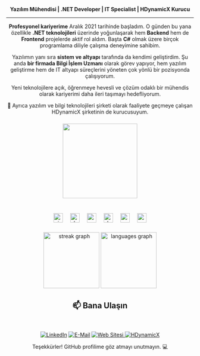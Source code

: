 <div align="center">
  <p><strong>Yazılım Mühendisi | .NET Developer | IT Specialist | HDynamicX Kurucu</strong></p>
</div>

---

<div align="center">
<p>
<b>Profesyonel kariyerime</b> Aralık 2021 tarihinde başladım.  
O günden bu yana özellikle <b>.NET teknolojileri</b> üzerinde yoğunlaşarak hem <b>Backend</b> hem de <b>Frontend</b> projelerde aktif rol aldım.  
Başta <b>C#</b> olmak üzere birçok programlama diliyle çalışma deneyimine sahibim.  
</p>

<p>
Yazılımın yanı sıra <b>sistem ve altyapı</b> tarafında da kendimi geliştirdim.  
Şu anda <b>bir firmada Bilgi İşlem Uzmanı</b> olarak görev yapıyor, hem yazılım geliştirme hem de IT altyapı süreçlerini yöneten çok yönlü bir pozisyonda çalışıyorum.  
</p>

<p>
Yeni teknolojilere açık, öğrenmeye hevesli ve çözüm odaklı bir mühendis olarak kariyerimi daha ileri taşımayı hedefliyorum.  
</p>

<p>
🚀 Ayrıca yazılım ve bilgi teknolojileri şirketi olarak faaliyete geçmeye çalışan HDynamicX şirketinin de kurucusuyum.
</p>

</div>

###

<div align="center">
  <img height="200" src="https://media4.giphy.com/media/v1.Y2lkPTc5MGI3NjExMHF0Mm0yb2J1MWFnb3NhNTZocXN4cXM3MGZkbW5sNWIyZGdzemRwdyZlcD12MV9pbnRlcm5hbF9naWZfYnlfaWQmY3Q9Zw/H03PuVdwREB21ANkLX/giphy.gif"  />
</div>

###

<br clear="both">

<div align="center">
  <img src="https://cdn.jsdelivr.net/gh/devicons/devicon/icons/visualstudio/visualstudio-plain.svg" height="25" alt="visualstudio logo"  />
  <img width="12" />
  <img src="https://cdn.jsdelivr.net/gh/devicons/devicon/icons/dotnetcore/dotnetcore-original.svg" height="25" alt="dotnetcore logo"  />
  <img width="12" />
  <img src="https://cdn.jsdelivr.net/gh/devicons/devicon/icons/csharp/csharp-original.svg" height="25" alt="csharp logo"  />
  <img width="12" />
  <img src="https://cdn.jsdelivr.net/gh/devicons/devicon/icons/dot-net/dot-net-original.svg" height="25" alt="dot-net logo"  />
  <img width="12" />
  <img src="https://cdn.jsdelivr.net/gh/devicons/devicon/icons/css3/css3-original.svg" height="25" alt="css3 logo"  />
  <img width="12" />
  <img src="https://cdn.jsdelivr.net/gh/devicons/devicon/icons/postgresql/postgresql-original.svg" height="25" alt="postgresql logo"  />
</div>

###

<div align="center">
  <img src="https://streak-stats.demolab.com?user=hasancahan&locale=en&mode=daily&theme=dracula&hide_border=false&border_radius=5" height="150" alt="streak graph"  />
  <img src="https://github-readme-stats.vercel.app/api/top-langs?username=hasancahan&locale=en&hide_title=false&layout=compact&card_width=320&langs_count=5&theme=dracula&hide_border=false" height="150" alt="languages graph"  />
</div>

###


<h2 align="center">📫 Bana Ulaşın</h2>
<br>
<p align="center">
  <a href="https://linkedin.com/in/hasan-cahan" target="_blank"><img src="https://img.shields.io/badge/LinkedIn-0077B5?style=for-the-badge&logo=linkedin&logoColor=white" alt="LinkedIn"></a>
  <a href="mailto:careers@hasancahan.com"><img src="https://img.shields.io/badge/E--mail-D14836?style=for-the-badge&logo=gmail&logoColor=white" alt="E-Mail"></a>
    <a href="https://hasancahan.com/" target="_blank">
    <img src="https://img.shields.io/badge/Web%20Sitem-000000?style=for-the-badge&logo=internet-explorer&logoColor=white" alt="Web Sitesi">
  </a>
      <a href="https://hdynamicx.com" target="_blank">
    <img src="https://img.shields.io/badge/HDynamicX%20-ffffff?style=for-the-badge&logo=internet-explorer&logoColor=red" alt="HDynamicX">
  </a>
</p>

<p align="center">
  Teşekkürler! GitHub profilime göz atmayı unutmayın. 💻
</p>
